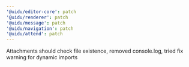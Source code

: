 ```yaml
---
'@uidu/editor-core': patch
'@uidu/renderer': patch
'@uidu/message': patch
'@uidu/navigation': patch
'@uidu/attend': patch
---
```


Attachments should check file existence, removed console.log, tried fix warning for dynamic imports
